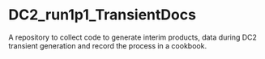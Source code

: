 # DC2_run1p1_TransientDocs
A repository to collect code to generate interim products, data during DC2 transient generation and record the process in a cookbook.
